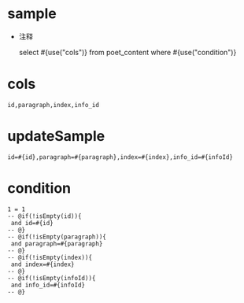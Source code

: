 
sample
===
* 注释

	select #{use("cols")} from poet_content  where  #{use("condition")}

cols
===
	id,paragraph,index,info_id

updateSample
===
	
	id=#{id},paragraph=#{paragraph},index=#{index},info_id=#{infoId}

condition
===

	1 = 1  
	-- @if(!isEmpty(id)){
	 and id=#{id}
	-- @}
	-- @if(!isEmpty(paragraph)){
	 and paragraph=#{paragraph}
	-- @}
	-- @if(!isEmpty(index)){
	 and index=#{index}
	-- @}
	-- @if(!isEmpty(infoId)){
	 and info_id=#{infoId}
	-- @}
	
	